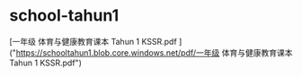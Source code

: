 # school-tahun1


[一年级 体育与健康教育课本 Tahun 1 KSSR.pdf
]("https://schooltahun1.blob.core.windows.net/pdf/一年级 体育与健康教育课本 Tahun 1 KSSR.pdf")
